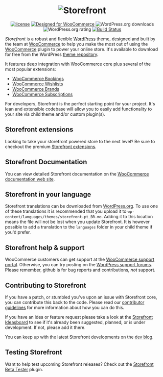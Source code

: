 <h1 align="center">
  <img src="https://storefront.files.wordpress.com/2017/02/storefront1.png?w=100&h=100&crop=1" alt="Storefront">
</h1>

<p align="center">
  <a href="https://packagist.org/packages/woocommerce/woocommerce"><img src="https://poser.pugx.org/woocommerce/woocommerce/license" alt="license"></a> 
  <a href="https://woocommerce.com/"><img src="http://img.shields.io/badge/Designed%20for-WooCommerce-a46497.svg" alt="Designed for WooCommerce"></a>
  <img src="https://img.shields.io/wordpress/theme/dt/storefront.svg" alt="WordPress.org downloads">
  <img src="https://img.shields.io/wordpress/theme/r/storefront.svg" alt="WordPress.org rating">
  <a href="https://scrutinizer-ci.com/g/woothemes/storefront/build-status/master"><img src="https://scrutinizer-ci.com/g/woothemes/storefront/badges/build.png?b=master" alt="Build Status"></a>
</p>

*Storefront* is a robust and flexible [WordPress](http://wordpress.org) theme, designed and built by the team at [WooCommerce](https://woocommerce.com/) to help you make the most out of using the [WooCommerce](http://woocommerce.com) plugin to power your online store. It's available to download for free from the WordPress [theme repository](https://wordpress.org/themes/storefront/).

It features deep integration with WooCommerce core plus several of the most popular extensions:

* [WooCommerce Bookings](https://woocommerce.com/products/woocommerce-bookings/)
* [WooCommerce Wishlists](https://woocommerce.com/products/woocommerce-wishlists/)
* [WooCommerce Brands](https://woocommerce.com/products/brands/)
* [WooCommerce Subscriptions](https://woocommerce.com/products/woocommerce-subscriptions/)

For developers, Storefront is the perfect starting point for your project. It's lean and extensible codebase will allow you to easily add functionality to your site via child theme and/or custom plugin(s).

## Storefront extensions
Looking to take your storefront powered store to the next level? Be sure to checkout the premium [Storefront extensions](https://woocommerce.com/product-category/plugins/storefront/).

## Storefront Documentation
You can view detailed Storefront documentation on the [WooCommerce documentation web site](http://docs.woocommerce.com/documentation/themes/storefront/).

## Storefront in your language
Storefront translations can be downloaded from [WordPress.org](https://translate.wordpress.org/projects/wp-themes/storefront). To use one of these translations it is recommended that you upload it to `wp-content/languages/themes/storefront-pt_BR.mo`. Adding it to this location means the file will not be lost when you update Storefront. It is however possible to add a translation to the `languages` folder in your child theme if you'd prefer.

## Storefront help & support
WooCommerce customers can get support at the [WooCommerce support portal](https://woocommerce.com/contact-us/). Otherwise, you can try posting on the [WordPress support forums](https://wordpress.org/support/theme/storefront/). Please remember, github is for bug reports and contributions, _not_ support.

## Contributing to Storefront
If you have a patch, or stumbled you've upon an issue with Storefront core, you can contribute this back to the code. Please read our [contributor guidelines](https://github.com/woocommerce/storefront/blob/master/CONTRIBUTING.md) for more information about how you can do this.

If you have an idea or feature request please take a look at the [Storefront Ideasboard](http://ideas.woocommerce.com/forums/275029-storefront) to see if it's already been suggested, planned, or is under development. If not, please add it there.

You can keep up with the latest Storefront developments on the [dev blog](https://woocommerce.wordpress.com/category/storefront/).

## Testing Storefront
Want to help test upcoming Storefront releases? Check out the [Storefront Beta Tester](https://github.com/seb86/Storefront-Beta-Tester) plugin.

